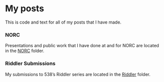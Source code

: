 
# My posts

This is code and text for all of my posts that I have made.

### NORC

Presentations and public work that I have done at and for NORC are
located in the
[NORC](https://github.com/tomasokal/posts/tree/master/NORC) folder.

### Riddler Submissions

My submissions to 538’s Riddler series are located in the
[Riddler](https://github.com/tomasokal/posts/tree/master/Riddler)
folder.
